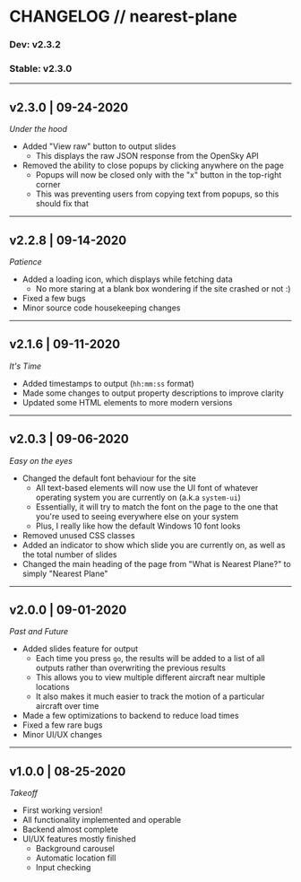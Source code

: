 # CHANGELOG // nearest-plane

### Dev: v2.3.2
### Stable: v2.3.0

---

## v2.3.0 | 09-24-2020
*Under the hood*
- Added "View raw" button to output slides
  - This displays the raw JSON response from the OpenSky API
- Removed the ability to close popups by clicking anywhere on the page
  - Popups will now be closed only with the "x" button in the top-right corner
  - This was preventing users from copying text from popups, so this should fix that

---

## v2.2.8 | 09-14-2020
*Patience*
- Added a loading icon, which displays while fetching data
  - No more staring at a blank box wondering if the site crashed or not :)
- Fixed a few bugs
- Minor source code housekeeping changes

---

## v2.1.6 | 09-11-2020
*It's Time*
- Added timestamps to output (`hh:mm:ss` format)
- Made some changes to output property descriptions to improve clarity
- Updated some HTML elements to more modern versions

---

## v2.0.3 | 09-06-2020
*Easy on the eyes*
- Changed the default font behaviour for the site
  - All text-based elements will now use the UI font of whatever operating system you are currently on (a.k.a `system-ui`)
  - Essentially, it will try to match the font on the page to the one that you're used to seeing everywhere else on your system
  - Plus, I really like how the default Windows 10 font looks
- Removed unused CSS classes
- Added an indicator to show which slide you are currently on, as well as the total number of slides
- Changed the main heading of the page from "What is Nearest Plane?" to simply "Nearest Plane"

---

## v2.0.0 | 09-01-2020
*Past and Future*
- Added slides feature for output
  - Each time you press `go`, the results will be added to a list of all outputs rather than overwriting the previous results
  - This allows you to view multiple different aircraft near multiple locations
  - It also makes it much easier to track the motion of a particular aircraft over time
- Made a few optimizations to backend to reduce load times
- Fixed a few rare bugs
- Minor UI/UX changes

---

## v1.0.0 | 08-25-2020
*Takeoff*
- First working version!
- All functionality implemented and operable
- Backend almost complete
- UI/UX features mostly finished
  - Background carousel
  - Automatic location fill
  - Input checking
